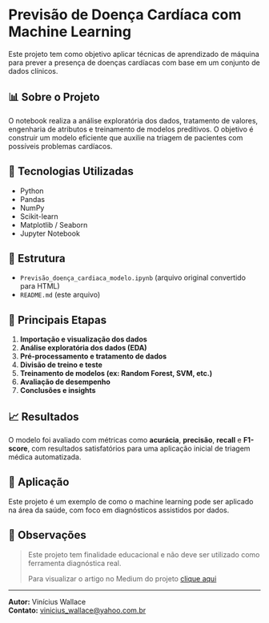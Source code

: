 # Previsão de Doença Cardíaca com Machine Learning

Este projeto tem como objetivo aplicar técnicas de aprendizado de máquina para prever a presença de doenças cardíacas com base em um conjunto de dados clínicos.

## 📊 Sobre o Projeto

O notebook realiza a análise exploratória dos dados, tratamento de valores, engenharia de atributos e treinamento de modelos preditivos. O objetivo é construir um modelo eficiente que auxilie na triagem de pacientes com possíveis problemas cardíacos.

## 🔧 Tecnologias Utilizadas

- Python
- Pandas
- NumPy
- Scikit-learn
- Matplotlib / Seaborn
- Jupyter Notebook

## 📁 Estrutura

- `Previsão_doença_cardiaca_modelo.ipynb` (arquivo original convertido para HTML)
- `README.md` (este arquivo)

## 📌 Principais Etapas

1. **Importação e visualização dos dados**
2. **Análise exploratória dos dados (EDA)**
3. **Pré-processamento e tratamento de dados**
4. **Divisão de treino e teste**
5. **Treinamento de modelos (ex: Random Forest, SVM, etc.)**
6. **Avaliação de desempenho**
7. **Conclusões e insights**

## 📈 Resultados

O modelo foi avaliado com métricas como **acurácia**, **precisão**, **recall** e **F1-score**, com resultados satisfatórios para uma aplicação inicial de triagem médica automatizada.

## 🤖 Aplicação

Este projeto é um exemplo de como o machine learning pode ser aplicado na área da saúde, com foco em diagnósticos assistidos por dados.

## 📌 Observações

> Este projeto tem finalidade educacional e não deve ser utilizado como ferramenta diagnóstica real.
> 
> Para visualizar o artigo no Medium do projeto [clique aqui](https://medium.com/@vinicius_wallace/modelo-de-previs%C3%A3o-de-doen%C3%A7as-card%C3%ADacas-heart-failure-e7796cff3341)

---

**Autor:** Vinícius Wallace  
**Contato:** vinicius_wallace@yahoo.com.br
